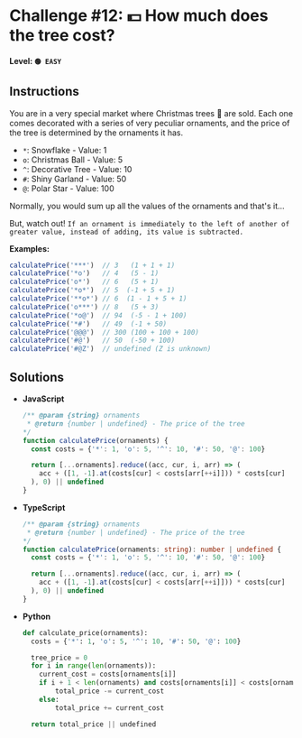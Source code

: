 # Challenge #12: 💵 How much does the tree cost?

#### Level: `🟢 EASY`

## Instructions

You are in a very special market where Christmas trees 🎄 are sold. Each one comes decorated with a series of very peculiar ornaments, and the price of the tree is determined by the ornaments it has.

- `*`: Snowflake - Value: 1
- `o`: Christmas Ball - Value: 5
- `^`: Decorative Tree - Value: 10
- `#`: Shiny Garland - Value: 50
- `@`: Polar Star - Value: 100

Normally, you would sum up all the values of the ornaments and that's it…

But, watch out! `If an ornament is immediately to the left of another of greater value, instead of adding, its value is subtracted.`

**Examples:**

```js
calculatePrice('***')  // 3   (1 + 1 + 1)
calculatePrice('*o')   // 4   (5 - 1)
calculatePrice('o*')   // 6   (5 + 1)
calculatePrice('*o*')  // 5  (-1 + 5 + 1) 
calculatePrice('**o*') // 6  (1 - 1 + 5 + 1) 
calculatePrice('o***') // 8   (5 + 3)
calculatePrice('*o@')  // 94  (-5 - 1 + 100)
calculatePrice('*#')   // 49  (-1 + 50)
calculatePrice('@@@')  // 300 (100 + 100 + 100)
calculatePrice('#@')   // 50  (-50 + 100)
calculatePrice('#@Z')  // undefined (Z is unknown)
```

## Solutions

- **JavaScript**

  ```js
  /** @param {string} ornaments
   * @return {number | undefined} - The price of the tree
  */
  function calculatePrice(ornaments) {
    const costs = {'*': 1, 'o': 5, '^': 10, '#': 50, '@': 100}

    return [...ornaments].reduce((acc, cur, i, arr) => (
      acc + ([1, -1].at(costs[cur] < costs[arr[++i]])) * costs[cur]
    ), 0) || undefined
  }
  ```

- **TypeScript**

  ```ts
  /** @param {string} ornaments
   * @return {number | undefined} - The price of the tree
  */
  function calculatePrice(ornaments: string): number | undefined {
    const costs = {'*': 1, 'o': 5, '^': 10, '#': 50, '@': 100}

    return [...ornaments].reduce((acc, cur, i, arr) => (
      acc + ([1, -1].at(costs[cur] < costs[arr[++i]])) * costs[cur]
    ), 0) || undefined
  }
  ```

- **Python**

  ```py
  def calculate_price(ornaments):
    costs = {'*': 1, 'o': 5, '^': 10, '#': 50, '@': 100}

    tree_price = 0
    for i in range(len(ornaments)):
      current_cost = costs[ornaments[i]]
      if i + 1 < len(ornaments) and costs[ornaments[i]] < costs[ornaments[i + 1]]:
          total_price -= current_cost
      else:
          total_price += current_cost

    return total_price || undefined
  ```
